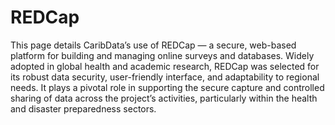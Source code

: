 # REDCap

This page details CaribData’s use of REDCap — a secure, web-based platform for building and managing online surveys and databases. Widely adopted in global health and academic research, REDCap was selected for its robust data security, user-friendly interface, and adaptability to regional needs. It plays a pivotal role in supporting the secure capture and controlled sharing of data across the project’s activities, particularly within the health and disaster preparedness sectors.
